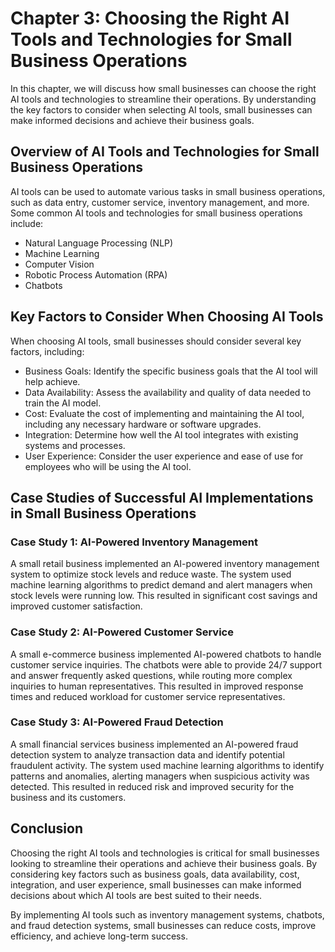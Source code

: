 Chapter 3: Choosing the Right AI Tools and Technologies for Small Business Operations
=====================================================================================

In this chapter, we will discuss how small businesses can choose the right AI tools and technologies to streamline their operations. By understanding the key factors to consider when selecting AI tools, small businesses can make informed decisions and achieve their business goals.

Overview of AI Tools and Technologies for Small Business Operations
-------------------------------------------------------------------

AI tools can be used to automate various tasks in small business operations, such as data entry, customer service, inventory management, and more. Some common AI tools and technologies for small business operations include:

* Natural Language Processing (NLP)
* Machine Learning
* Computer Vision
* Robotic Process Automation (RPA)
* Chatbots

Key Factors to Consider When Choosing AI Tools
----------------------------------------------

When choosing AI tools, small businesses should consider several key factors, including:

* Business Goals: Identify the specific business goals that the AI tool will help achieve.
* Data Availability: Assess the availability and quality of data needed to train the AI model.
* Cost: Evaluate the cost of implementing and maintaining the AI tool, including any necessary hardware or software upgrades.
* Integration: Determine how well the AI tool integrates with existing systems and processes.
* User Experience: Consider the user experience and ease of use for employees who will be using the AI tool.

Case Studies of Successful AI Implementations in Small Business Operations
--------------------------------------------------------------------------

### Case Study 1: AI-Powered Inventory Management

A small retail business implemented an AI-powered inventory management system to optimize stock levels and reduce waste. The system used machine learning algorithms to predict demand and alert managers when stock levels were running low. This resulted in significant cost savings and improved customer satisfaction.

### Case Study 2: AI-Powered Customer Service

A small e-commerce business implemented AI-powered chatbots to handle customer service inquiries. The chatbots were able to provide 24/7 support and answer frequently asked questions, while routing more complex inquiries to human representatives. This resulted in improved response times and reduced workload for customer service representatives.

### Case Study 3: AI-Powered Fraud Detection

A small financial services business implemented an AI-powered fraud detection system to analyze transaction data and identify potential fraudulent activity. The system used machine learning algorithms to identify patterns and anomalies, alerting managers when suspicious activity was detected. This resulted in reduced risk and improved security for the business and its customers.

Conclusion
----------

Choosing the right AI tools and technologies is critical for small businesses looking to streamline their operations and achieve their business goals. By considering key factors such as business goals, data availability, cost, integration, and user experience, small businesses can make informed decisions about which AI tools are best suited to their needs.

By implementing AI tools such as inventory management systems, chatbots, and fraud detection systems, small businesses can reduce costs, improve efficiency, and achieve long-term success.
